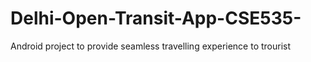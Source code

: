 # Delhi-Open-Transit-App-CSE535-
Android project to provide seamless travelling experience to trourist  
